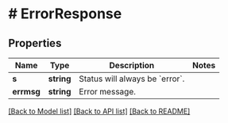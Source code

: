 # # ErrorResponse

## Properties

Name | Type | Description | Notes
------------ | ------------- | ------------- | -------------
**s** | **string** | Status will always be &#x60;error&#x60;. |
**errmsg** | **string** | Error message. |

[[Back to Model list]](../../README.md#models) [[Back to API list]](../../README.md#endpoints) [[Back to README]](../../README.md)
